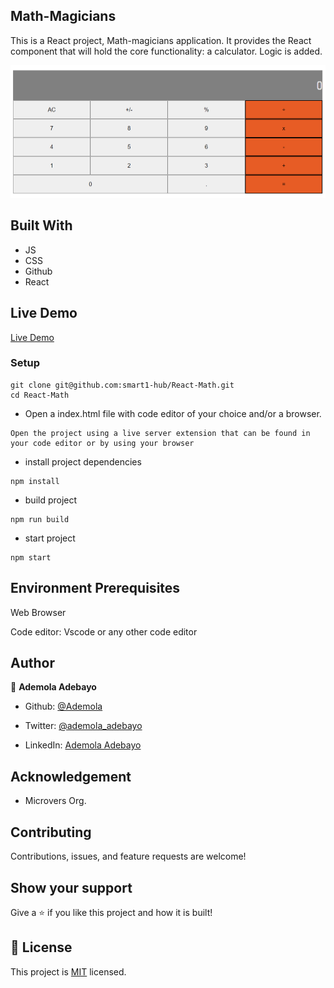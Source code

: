 ## Math-Magicians
This is a React project, Math-magicians application. It provides the React component that will hold the core functionality: a calculator. Logic is added.


![screenshot](./images/Screenshot.png)


## Built With

- JS
- CSS
- Github
- React

## Live Demo

[Live Demo](https://smart1-hub.github.io/React-Math/public)

### Setup
~~~ 
git clone git@github.com:smart1-hub/React-Math.git
cd React-Math
~~~
- Open a index.html file with code editor of your choice and/or a browser.
~~~
Open the project using a live server extension that can be found in your code editor or by using your browser
~~~
- install project dependencies
```
npm install
```
- build project
```
npm run build
```
- start project
```
npm start
```

## Environment Prerequisites

Web Browser

Code editor: Vscode or any other code editor

## Author

👤 **Ademola Adebayo**

- Github: [@Ademola](https://github.com/Smart1-hub)

- Twitter: [@ademola_adebayo](https://twitter.com/ademola_adebayo)

- LinkedIn: [Ademola Adebayo](https://www.linkedin.com/in/ademola-adebayo-81051578/)


## Acknowledgement

- Microvers Org.

## Contributing

Contributions, issues, and feature requests are welcome!

## Show your support

Give a ⭐ if you like this project and how it is built!


## 📝 License

This project is [MIT](https://github.com/microverseinc/readme-template/blob/master/MIT.md) licensed.
